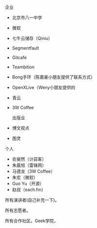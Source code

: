 
企业

* 北京市八一中学 
* 微软

* 七牛云储存（Qiniu）
* Segmentfault
* Gitcafe
* Teambition
* Bong手环（陈嘉豪小朋友提供了联系方式）
* OpenXLive（Weny小朋友提供的
* 青云
* 3W Coffee

  出版业
* 博文视点
* 图灵


个人

* 俞昊然（计蒜客）
* 朱晨旭（雷锋网）
* 马德龙（3W Coffee）
* 朱宏（微软）
* Guo Yu（开源）
* 赵叔（each.fm）


所有演讲者(自己补充一下)。

所有志愿者。

所有合作社区。Geek学院，
